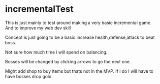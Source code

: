 # incrementalTest
This is just mainly to test around making a very basic incremental game. And to improve my web dev skill

Concept is just going to be a basic increase health,defense,attack to beat boss.

Not sure how much time I will spend on balancing.

Bosses will be changed by clicking arrows to go the next one. 

Might add shop to buy items but thats not in the MVP. If I do I will have to have bosses drop gold.